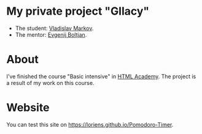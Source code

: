 # My private project "Gllacy"

* The student: [Vladislav Markov](https://vk.com/loriens).
* The mentor: [Evgenij Boltjan](https://htmlacademy.ru/profile/id83202).

# About
I've finished the course "Basic intensive" in [HTML Academy](https://htmlacademy.ru). The project is a result of my work on this course.

# Website
You can test this site on https://loriens.github.io/Pomodoro-Timer.